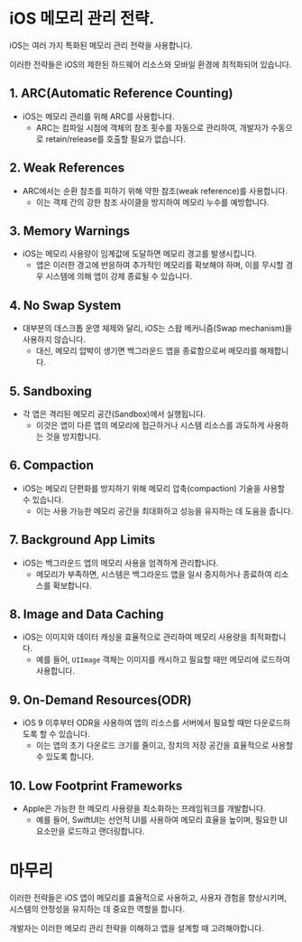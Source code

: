 # iOS 메모리 관리 전략.

iOS는 여러 가지 특화된 메모리 관리 전략을 사용합니다.

이러한 전략들은 iOS의 제한된 하드웨어 리소스와 모바일 환경에 최적화되어 있습니다.

## 1. ARC(Automatic Reference Counting)
- iOS는 메모리 관리를 위해 ARC를 사용합니다.
    - ARC는 컴파일 시점에 객체의 참조 횟수를 자동으로 관리하여, 개발자가 수동으로 retain/release를 호출할 필요가 없습니다.

## 2. Weak References
- ARC에서는 순환 참조를 피하기 위해 약한 참조(weak reference)를 사용합니다.
    - 이는 객체 간의 강한 참조 사이클을 방지하여 메모리 누수를 예방합니다.

## 3. Memory Warnings
- iOS는 메모리 사용량이 임계값에 도달하면 메모리 경고를 발생시킵니다.
    - 앱은 이러한 경고에 반응하여 추가적인 메모리를 확보해야 하며, 이를 무시할 경우 시스템에 의해 앱이 강제 종료될 수 있습니다.

## 4. No Swap System
- 대부분의 데스크톱 운영 체제와 달리, iOS는 스왑 메커니즘(Swap mechanism)을 사용하지 않습니다.
    - 대신, 메모리 압박이 생기면 백그라운드 앱을 종료함으로써 메모리를 해제합니다.

## 5. Sandboxing
- 각 앱은 격리된 메모리 공간(Sandbox)에서 실행됩니다.
    - 이것은 앱이 다른 앱의 메모리에 접근하거나 시스템 리소스를 과도하게 사용하는 것을 방지합니다.

## 6. Compaction
- iOS는 메모리 단편화를 방지하기 위해 메모리 압축(compaction) 기술을 사용할 수 있습니다.
    - 이는 사용 가능한 메모리 공간을 최대화하고 성능을 유지하는 데 도움을 줍니다.

## 7. Background App Limits
- iOS는 백그라운드 앱의 메모리 사용을 엄격하게 관리합니다.
    - 메모리가 부족하면, 시스템은 백그라운드 앱을 일시 중지하거나 종료하여 리소스를 확보합니다.

## 8. Image and Data Caching
- iOS는 이미지와 데이터 캐싱을 효율적으로 관리하여 메모리 사용량을 최적화합니다.
    - 예를 들어, `UIImage` 객체는 이미지를 캐시하고 필요할 때만 메모리에 로드하여 사용합니다.

## 9. On-Demand Resources(ODR)
- iOS 9 이후부터 ODR을 사용하여 앱의 리소스를 서버에서 필요할 때만 다운로드하도록 할 수 있습니다.
    - 이는 앱의 초기 다운로드 크기를 줄이고, 장치의 저장 공간을 효율적으로 사용할 수 있도록 합니다.

## 10. Low Footprint Frameworks
- Apple은 가능한 한 메모리 사용량을 최소화하는 프레임워크를 개발합니다.
    - 예를 들어, SwiftUI는 선언적 UI를 사용하여 메모리 효율을 높이며, 필요한 UI 요소만을 로드하고 랜더링합니다.

# 마무리

이러한 전략들은 iOS 앱이 메모리를 효율적으로 사용하고, 사용자 경험을 향상시키며, 시스템의 안정성을 유지하는 데 중요한 역할을 합니다.

개발자는 이러한 메모리 관리 전략을 이해하고 앱을 설계할 때 고려해야합니다.
